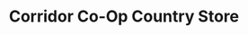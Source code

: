 ---
title: "Corridor Co-Op Country Store"
url: /milford/corridor-co-op-country-store/
shop: agrarian
---